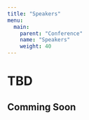 ```yaml
---
title: "Speakers"
menu: 
  main:
    parent: "Conference"
    name: "Speakers"
    weight: 40
---
```


# TBD

## Comming Soon